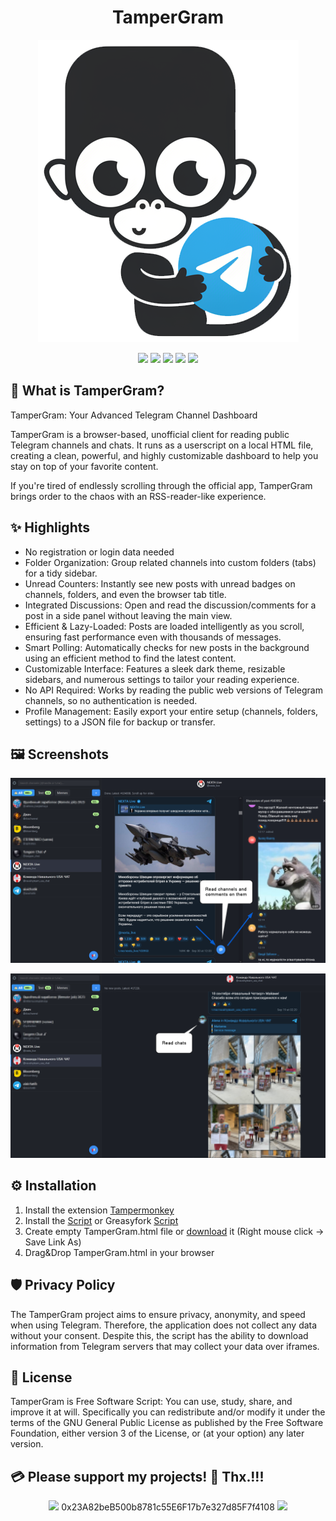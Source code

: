 <h1 align="center"><b>TamperGram</b></h1>
<p align="center"><a href=""><img src="https://raw.githubusercontent.com/testertv/TamperGram/refs/heads/main/images/logo.png?raw=true"></a></p>

<p align="center">        
<a href="https://www.gnu.org/licenses/gpl-3.0" alt="License: GPLv3"><img src="https://img.shields.io/badge/License-GPLv3-brightgreen.svg"></a>  
<a href="" alt=""><img src="https://img.shields.io/badge/Platform-Browser-brightgreen.svg"></a>
<a href="" alt=""><img src="https://img.shields.io/badge/SW--Kind-HTML Page-brightgreen.svg"></a>
<a href="" alt=""><img src="https://img.shields.io/badge/Language-HTML+JS-brightgreen"></a> 
<a href="" alt=""><img src="https://img.shields.io/badge/Version-0.1(Beta)-blue"></a>
</p><p align="center">

## 📱 What is TamperGram?

TamperGram: Your Advanced Telegram Channel Dashboard

TamperGram is a browser-based, unofficial client for reading public Telegram channels and chats. It runs as a userscript on a local HTML file, creating a clean, powerful, and highly customizable dashboard to help you stay on top of your favorite content.

If you're tired of endlessly scrolling through the official app, TamperGram brings order to the chaos with an RSS-reader-like experience.

## ✨ Highlights
- No registration or login data needed
- Folder Organization: Group related channels into custom folders (tabs) for a tidy sidebar.
- Unread Counters: Instantly see new posts with unread badges on channels, folders, and even the browser tab title.
- Integrated Discussions: Open and read the discussion/comments for a post in a side panel without leaving the main view.
- Efficient & Lazy-Loaded: Posts are loaded intelligently as you scroll, ensuring fast performance even with thousands of messages.
- Smart Polling: Automatically checks for new posts in the background using an efficient method to find the latest content.
- Customizable Interface: Features a sleek dark theme, resizable sidebars, and numerous settings to tailor your reading experience.
- No API Required: Works by reading the public web versions of Telegram channels, so no authentication is needed.
- Profile Management: Easily export your entire setup (channels, folders, settings) to a JSON file for backup or transfer.


## 🖼️ Screenshots
<p align="center"><a href=""><img src="https://raw.githubusercontent.com/testertv/TamperGram/refs/heads/main/images/screenshot1.png?raw=true"></a></p>

<p align="center"><a href=""><img src="https://raw.githubusercontent.com/testertv/TamperGram/refs/heads/main/images/screenshot2.png?raw=true"></a></p>

## ⚙️ Installation
1. Install the extension [Tampermonkey](https://www.tampermonkey.net)
2. Install the [Script](https://github.com/testertv/TamperGram/releases/download/v0.1_(Beta)/TamperGram.Beta.-0.1.user.js) or Greasyfork [Script](https://update.greasyfork.org/scripts/551187/TamperGram.user.js)
3. Create empty TamperGram.html file or [download](https://raw.githubusercontent.com/testertv/TamperGram/refs/heads/main/files/TamperGram.html) it (Right mouse click -> Save Link As)
4. Drag&Drop TamperGram.html in your browser

## 🛡️ Privacy Policy
The TamperGram project aims to ensure privacy, anonymity, and speed when using Telegram. Therefore, the application does not collect any data without your consent. Despite this, the script has the ability to download information from Telegram servers that may collect your data over iframes.

## 🐂 License
TamperGram is Free Software Script: You can use, study, share, and improve it at will. Specifically you can redistribute and/or modify it under the terms of the GNU General Public License as published by the Free Software Foundation, either version 3 of the License, or (at your option) any later version.

## 💳 Please support my projects! 🤗 Thx.!!!
<p align="center">
<a href="" alt=""><img src="https://img.shields.io/badge/Ethereum-Wallet%20➡️-blue"></a>  0x23A82beB500b8781c55E6F17b7e327d85F7f4108 <a href="" alt=""><img src="https://img.shields.io/badge/-⬅️%20Wallet-blue"></a>
</p><p align="center">
